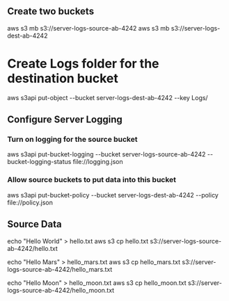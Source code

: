 ## Create two buckets

aws s3 mb s3://server-logs-source-ab-4242
aws s3 mb s3://server-logs-dest-ab-4242

# Create Logs folder for the destination bucket

aws s3api put-object --bucket server-logs-dest-ab-4242 --key Logs/

## Configure Server Logging

### Turn on logging for the source bucket
aws s3api put-bucket-logging --bucket server-logs-source-ab-4242 --bucket-logging-status file://logging.json

### Allow source buckets to put data into this bucket
aws s3api put-bucket-policy --bucket server-logs-dest-ab-4242 --policy file://policy.json 

## Source Data

echo "Hello World" > hello.txt
aws s3 cp hello.txt s3://server-logs-source-ab-4242/hello.txt

echo "Hello Mars" > hello_mars.txt
aws s3 cp hello_mars.txt s3://server-logs-source-ab-4242/hello_mars.txt

echo "Hello Moon" > hello_moon.txt
aws s3 cp hello_moon.txt s3://server-logs-source-ab-4242/hello_moon.txt